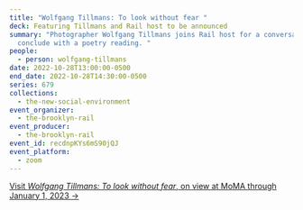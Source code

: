 ```yaml
---
title: "Wolfgang Tillmans: To look without fear "
deck: Featuring Tillmans and Rail host to be announced
summary: "Photographer Wolfgang Tillmans joins Rail host for a conversation. We
  conclude with a poetry reading. "
people:
  - person: wolfgang-tillmans
date: 2022-10-28T13:00:00-0500
end_date: 2022-10-28T14:30:00-0500
series: 679
collections:
  - the-new-social-environment
event_organizer:
  - the-brooklyn-rail
event_producer:
  - the-brooklyn-rail
event_id: recdnpKYs6mS90jQJ
event_platform:
  - zoom
---
```

[V﻿isit *Wolfgang Tillmans: To look without fear*, on view at MoMA through January 1, 2023 →](https://www.moma.org/calendar/exhibitions/5440)